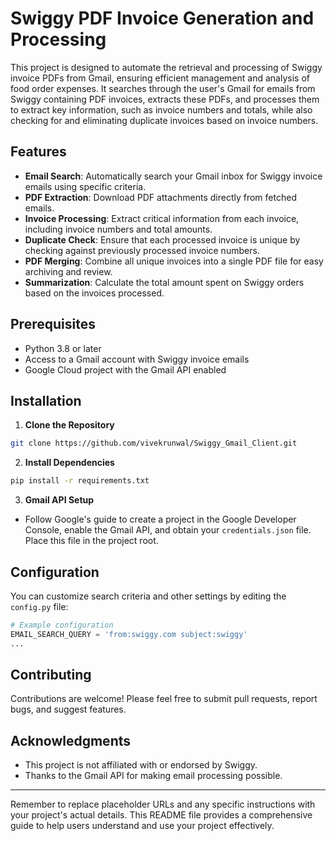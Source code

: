 

# Swiggy PDF Invoice Generation and Processing

This project is designed to automate the retrieval and processing of Swiggy invoice PDFs from Gmail, ensuring efficient management and analysis of food order expenses. It searches through the user's Gmail for emails from Swiggy containing PDF invoices, extracts these PDFs, and processes them to extract key information, such as invoice numbers and totals, while also checking for and eliminating duplicate invoices based on invoice numbers.

## Features

- **Email Search**: Automatically search your Gmail inbox for Swiggy invoice emails using specific criteria.
- **PDF Extraction**: Download PDF attachments directly from fetched emails.
- **Invoice Processing**: Extract critical information from each invoice, including invoice numbers and total amounts.
- **Duplicate Check**: Ensure that each processed invoice is unique by checking against previously processed invoice numbers.
- **PDF Merging**: Combine all unique invoices into a single PDF file for easy archiving and review.
- **Summarization**: Calculate the total amount spent on Swiggy orders based on the invoices processed.

## Prerequisites

- Python 3.8 or later
- Access to a Gmail account with Swiggy invoice emails
- Google Cloud project with the Gmail API enabled

## Installation

1. **Clone the Repository**

```bash
git clone https://github.com/vivekrunwal/Swiggy_Gmail_Client.git
```

2. **Install Dependencies**

```bash
pip install -r requirements.txt
```

3. **Gmail API Setup**

- Follow Google's guide to create a project in the Google Developer Console, enable the Gmail API, and obtain your `credentials.json` file. Place this file in the project root.

## Configuration

You can customize search criteria and other settings by editing the `config.py` file:

```python
# Example configuration
EMAIL_SEARCH_QUERY = 'from:swiggy.com subject:swiggy'
...
```

## Contributing

Contributions are welcome! Please feel free to submit pull requests, report bugs, and suggest features.


## Acknowledgments

- This project is not affiliated with or endorsed by Swiggy.
- Thanks to the Gmail API for making email processing possible.

---

Remember to replace placeholder URLs and any specific instructions with your project's actual details. This README file provides a comprehensive guide to help users understand and use your project effectively.